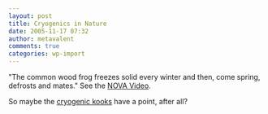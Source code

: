 ```yaml
---
layout: post
title: Cryogenics in Nature
date: 2005-11-17 07:32
author: metavalent
comments: true
categories: wp-import
---
```

"The common wood frog freezes solid every winter and then, come spring, defrosts and mates." See the <a href="http://www.pbs.org/wgbh/nova/sciencenow/video/3209/i05.html">NOVA Video</a>.

So maybe the <a href="http://www.benbest.com/cryonics/CryoFAQ.html">cryogenic kooks</a> have a point, after all?
